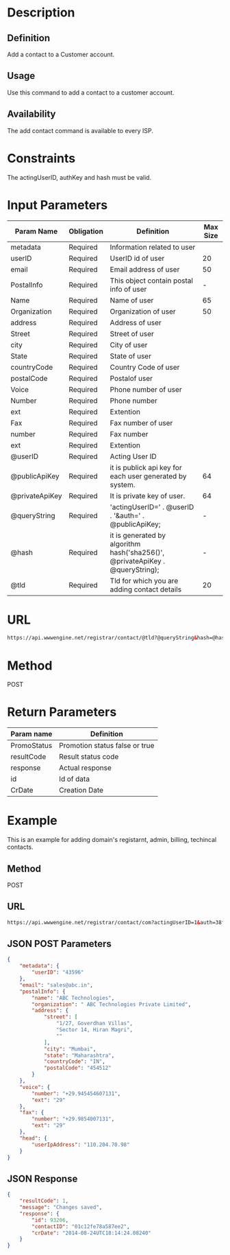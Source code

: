 Description
=============

Definition
------------
Add a contact to a Customer account.

Usage
------------
Use this command to add a contact to a customer account.

Availability
-------------
The add contact command is available to every ISP.

Constraints
=============

The actingUserID, authKey and hash must be valid.

Input Parameters
=================
| Param Name | Obligation | Definition | Max Size |
| ------------- | ------------- | ------------- | ------------- |
|	metadata	|	Required	|	Information related to user	|		|
|	userID	|	Required	|	UserID id of user	|	20	|
|	email	|	Required	|	Email address of user	|	50	|
|	PostalInfo	|	Required	|	This object contain postal info of user	|	-	|
|	Name	|	Required	|	Name of user	|	65	|
|	Organization	|	Required	|	Organization of user	|	50	|
|	address	|	Required	|	Address of user	|		|
|	Street	|	Required	|	Street of user	|		|
|	city	|	Required	|	City of user	|		|
|	State	|	Required	|	State of user	|		|
|	countryCode	|	Required	|	Country Code of user	|		|
|	postalCode	|	Required	|	Postalof user	|		|
|	Voice	|	Required	|	Phone number of user	|		|
|	Number	|	Required	|	Phone number	|		|
|	ext	|	Required	|	Extention	|		|
|	Fax	|	Required	|	Fax number of user	|		|
|	number	|	Required	|	Fax number	|		|
|	ext	|	Required	|	Extention	|		|
|	@userID	|	Required	|	Acting User ID	|		|
|	@publicApiKey	|	Required	|	it is publick api key for each user generated by system.	|	64	|
|	@privateApiKey	|	Required	|	 It is private key of user.	|	64	|
|	@queryString	|	Required	|	'actingUserID=' . @userID . '&auth=' . @publicApiKey;	|	-	|
|	@hash	|	Required	|	it is  generated by algorithm hash('sha256()', @privateApiKey .  @queryString);	|	-	|
|	@tld	|	Required	|	Tld for which you are adding contact details	|	20	|

URL
===========
```html
https://api.wwwengine.net/registrar/contact/@tld?@queryString&hash=@hash
```
Method
========
POST

Return Parameters
=================
| Param name| Definition |
| ------------- | ------------- |
| PromoStatus | Promotion status false or true |
| resultCode | Result status code |
| response | Actual response |
| id | Id of data |
| CrDate | Creation Date |

Example
=========
This is an example for adding domain's registarnt, admin, billing, techincal contacts.

Method
-------
POST

URL
------

````html
https://api.wwwengine.net/registrar/contact/com?actingUserID=1&auth=38f9c45022de9ccd105545423b77e950af7dbc5eb31660d6bf1160431513f5ae&hash=1ca9b5502935824ea5674e3d8f69663e3dcd077fab85b3810aadcf2ae3fda5d7
````

JSON POST Parameters
--------------

````json
{
    "metadata": {
        "userID": "43596"
    },
    "email": "sales@abc.in",
    "postalInfo": {
        "name": "ABC Technologies",
        "organization": " ABC Technologies Private Limited",
        "address": {
            "street": [
                "1/27, Goverdhan Villas",
                "Sector 14, Hiran Magri",
                ""
            ],
            "city": "Mumbai",
            "state": "Maharashtra",
            "countryCode": "IN",
            "postalCode": "454512"
        }
    },
    "voice": {
        "number": "+29.945454607131",
        "ext": "29"
    },
    "fax": {
        "number": "+29.9854007131",
        "ext": "29"
    },
    "head": {
        "userIpAddress": "110.204.70.98"
    }
}
````

JSON Response
--------------

````json
{
    "resultCode": 1,
    "message": "Changes saved",
    "response": {
        "id": 93206,
        "contactID": "01c12fe78a587ee2",
        "crDate": "2014-08-24UTC18:14:24.08240"
    }
}
````
